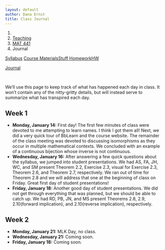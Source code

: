 ```yaml
---
layout: default
author: Dana Ernst
title: Class Journal
---
```


<ol class="breadcrumb">
  <li><a href="/"><i class="fa fa-home"></i></a></li>
  <li><a href="/teaching/">Teaching</a></li>
  <li><a href="/teaching/mat441s19">MAT 441</a></li>
  <li class="active">Journal</li>
</ol>

<div class="row">
<div class="col-xs-12">
<div class="btn-group btn-group-justified">
<a class="btn btn-default btn-success" href="{{site.baseurl}}/teaching/mat441s19/syllabus/">Syllabus</a>

<a class="btn btn-default btn-primary" href="{{site.baseurl}}/teaching/mat441s19/materials/">
<span class="hidden-xs">Course Materials</span><span class="visible-xs">Stuff</span>
</a>

<a class="btn btn-default btn-warning" href="{{site.baseurl}}/teaching/mat441s19/homework/">
<span class="hidden-xs">Homework</span><span class="visible-xs">HW</span>
</a>

<a class="btn btn-default btn-info" href="{{site.baseurl}}/teaching/mat441s19/journal/">Journal</a>
</div>
</div>
</div>

<br>

We’ll use this page to keep track of what has happened each day in class. It won’t contain any of the nitty-gritty details, but will instead serve to summarize what has transpired each day.

## Week 1 ##

<ul class="fa-ul">
  <li><i class="fa-li far fa-calendar-check"></i><b>Monday, January 14:</b> First day! The first few minutes of class were devoted to me attempting to learn names. I think I got them all! Next, we did a very quick tour of BbLearn and the course website.  The remainder of the class meeting was devoted to discussing isomorphisms as they occur in multiple mathematical contexts.  We concluded with an example of a continuous bijection whose inverse is not continuous.</li>
  <li><i class="fa-li far fa-calendar-check"></i><b>Wednesday, January 16:</b> After answering a few quick questions about the syllabus, we jumped into student presentations.  We had AS, FA, JH, WC, and SM present Theorem 2.2, Exercise 2.3, visual for Exercise 2.3, Theorem 2.6, and Theorem 2.7, respectively. We ran out of time for Theorem 2.8 and we will address that one at the beginning of class on Friday.  Great first day of student presentations!</li>
  <li><i class="fa-li far fa-calendar-check"></i><b>Friday, January 18:</b> Another good day of student presentations.  We did not get through everything that was planned, but we should be able to catch up.  We had RD, PB, JN, and MS present Theorems 2.8, 2.9, 2.10(forward implication), and 2.10(reverse implication), respectively.</li>
</ul>

## Week 2 ##

<ul class="fa-ul">
  <li><i class="fa-li far fa-calendar-check"></i><b>Monday, January 21:</b> MLK Day, no class.</li>
  <li><i class="fa-li far fa-calendar-check"></i><b>Wednesday, January 21:</b> Coming soon.</li>
  <li><i class="fa-li far fa-calendar-check"></i><b>Friday, January 18:</b> Coming soon.</li>
</ul>
